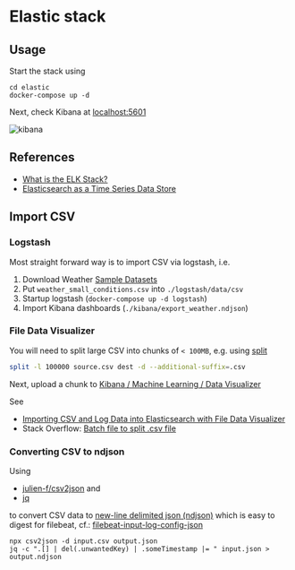 # Elastic stack

## Usage

Start the stack using

```console
cd elastic
docker-compose up -d
```

Next, check Kibana at [localhost:5601](http://localhost:5601)

![kibana](img/elastic/kibana.jpg)

## References

- [What is the ELK Stack?](https://www.elastic.co/what-is/elk-stack)
- [Elasticsearch as a Time Series Data Store](https://www.elastic.co/blog/elasticsearch-as-a-time-series-data-store)

## Import CSV

### Logstash

Most straight forward way is to import CSV via logstash, i.e.

1. Download Weather [Sample Datasets](https://docs.timescale.com/latest/tutorials/other-sample-datasets)
2. Put `weather_small_conditions.csv` into `./logstash/data/csv`
3. Startup logstash (`docker-compose up -d logstash`)
4. Import Kibana dashboards (`./kibana/export_weather.ndjson`)

### File Data Visualizer

You will need to split large CSV into chunks of `< 100MB`, e.g. using [split](https://ss64.com/bash/split.html)

```bash
split -l 100000 source.csv dest -d --additional-suffix=.csv
```

Next, upload a chunk to [Kibana / Machine Learning / Data Visualizer](<http://localhost:5601/app/ml#/filedatavisualizer?_g=()>)

See

- [Importing CSV and Log Data into Elasticsearch with File Data Visualizer](https://www.elastic.co/blog/importing-csv-and-log-data-into-elasticsearch-with-file-data-visualizer)
- Stack Overflow: [Batch file to split .csv file](https://stackoverflow.com/a/23696118/2592915)

### Converting CSV to ndjson

Using

- [julien-f/csv2json](https://github.com/julien-f/csv2json) and
- [jq](https://stedolan.github.io/jq/)

to convert CSV data to [new-line delimited json (ndjson)](http://ndjson.org/) which is easy to digest for filebeat, cf.: [filebeat-input-log-config-json](https://www.elastic.co/guide/en/beats/filebeat/master/filebeat-input-log.html#filebeat-input-log-config-json)

```console
npx csv2json -d input.csv output.json
jq -c ".[] | del(.unwantedKey) | .someTimestamp |= " input.json > output.ndjson
```
